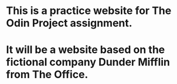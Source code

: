 # This is a practice website for The Odin Project assignment. 
# It will be a website based on the fictional company Dunder Mifflin from The Office.